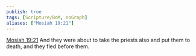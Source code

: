 ```yaml
---
publish: true
tags: [Scripture/BoM, noGraph]
aliases: ["Mosiah 19:21"]
---
```

[Mosiah 19:21](https://churchofjesuschrist.org/study/scriptures/bofm/mosiah/19?lang=eng&id=p21#p21) And they were about to take the priests also and put them to death, and they fled before them.
